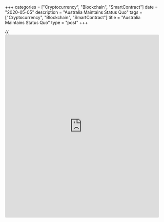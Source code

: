 +++
categories = ["Cryptocurrency", "Blockchain", "SmartContract"]
date = "2020-05-05"
description = "Australia Maintains Status Quo"
tags = ["Cryptocurrency", "Blockchain", "SmartContract"]
title = "Australia Maintains Status Quo"
type = "post"
+++

{{<iframe id="large-banner" src="https://www.bounty.group/#slide=14.0" width="100%" height="600" scrolling="no" style="border: 0px solid rgb(216, 221, 230); border-radius: 3px;">}}

Australia's central bank maintained its interest rate and the target
yield on three-year government bonds as [economy][1] experiences severe
downturn after measures taken to stem the spread of coronavirus, or
Covid-19.

At the monetary [policy](https://www.fintechee.com/policy/) meeting on Tuesday, the Reserve Bank of Australia
board kept its interest rate at a record low 0.25 percent and the
targeted yield on three-year government bonds at around 0.25 percent.

Since the bank launched its asset purchase programme in March, it has
purchased about A$50 billion securities.

"The Bank is prepared to scale-up these purchases again and will do
whatever is necessary to ensure bond [markets][2] remain functional and
to achieve the yield target for 3-year AGS," Governor Philip Lowe said
in a statement.

The RBA broadened the range of eligible collateral for the asset
purchase plan to include Australian dollar securities issued by non-bank
corporations with an investment grade credit rating.  
  
The central bank said the target will remain in place until progress is
being made towards the goals for full employment and inflation.

The bank said it is committed to do what it can to support jobs, incomes
and businesses during this difficult period and to make sure that
Australia is well placed for the expected recovery.

Policymakers observed that the Australian economy is going through a
very difficult period and there is considerable uncertainty about the
outlook and inflation is expected to remain below 2 percent over the
next few years.

For comments and feedback [contact](https://www.playgroundfx.com/contact/): editorial@rtt[news](https://www.letsplayfx.com/blog/forex-news-website/).com

[Economic News][1]

 **What parts of the world are seeing the best (and worst) economic
performances lately? Click[here][3] to check out our [Econ Scorecard][3]
and find out! See up-to-the-moment [ranking](https://www.playgroundfx.com/blog/crypto-exchange-ranking/)s for the best and worst
performers in [GDP][4], [unemployment rate][5], [inflation][6] and much
more.**

   1. www.rtt[news](https://www.letsplayfx.com/blog/forex-news-website/).com/Content/EconomicNews.aspx
   2. www.rtt[news](https://www.letsplayfx.com/blog/forex-news-website/).com/Content/Markets.aspx
   3. www.rtt[news](https://www.letsplayfx.com/blog/forex-news-website/).com/economic-scorecard/world-rank/retail-sales/highest-performance.aspx
   4. www.rtt[news](https://www.letsplayfx.com/blog/forex-news-website/).com/economic-scorecard/world-rank/GDP/highest-performance.aspx
   5. www.rtt[news](https://www.letsplayfx.com/blog/forex-news-website/).com/economic-scorecard/world-rank/unemployment-rate/lowest-performance.aspx
   6. www.rtt[news](https://www.letsplayfx.com/blog/forex-news-website/).com/economic-scorecard/world-rank/CPI/highest-performance.aspx